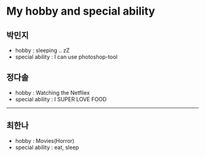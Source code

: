 # My hobby and special ability
## 박민지
- hobby : sleeping .. zZ
- special ability : I can use photoshop-tool

## 정다솔
- hobby : Watching the Netfliex
- special ability : I SUPER LOVE FOOD
* * *

## 최한나
- hobby : Movies(Horror)
- special ability : eat, sleep
